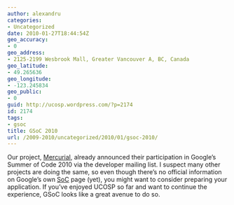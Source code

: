```yaml
---
author: alexandru
categories:
- Uncategorized
date: 2010-01-27T18:44:54Z
geo_accuracy:
- 0
geo_address:
- 2125-2199 Wesbrook Mall, Greater Vancouver A, BC, Canada
geo_latitude:
- 49.265636
geo_longitude:
- -123.245834
geo_public:
- 0
guid: http://ucosp.wordpress.com/?p=2174
id: 2174
tags:
- gsoc
title: GSoC 2010
url: /2009-2010/uncategorized/2010/01/gsoc-2010/
---
```


Our project, [Mercurial](http://mercurial.selenic.com "mercurial"), already announced their participation in Google&#8217;s Summer of Code 2010 via the developer mailing list. I suspect many other projects are doing the same, so even though there&#8217;s no official information on Google&#8217;s own [SoC](http://code.google.com/soc/) page (yet), you might want to consider preparing your application. If you&#8217;ve enjoyed UCOSP so far and want to continue the experience, GSoC looks like a great avenue to do so.